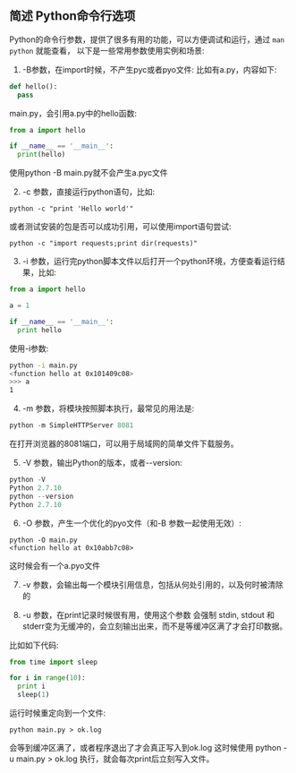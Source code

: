 ## 简述 Python命令行选项

Python的命令行参数，提供了很多有用的功能，可以方便调试和运行，通过 `man python` 就能查看，
以下是一些常用参数使用实例和场景:

1. -B参数，在import时候，不产生pyc或者pyo文件:
比如有a.py，内容如下:

```python
def hello():
  pass
```

main.py，会引用a.py中的hello函数:

```python
from a import hello

if __name__ == '__main__':
  print(hello)
```

使用python -B main.py就不会产生a.pyc文件

2. -c 参数，直接运行python语句，比如:

```shell
python -c "print 'Hello world'"
```

或者测试安装的包是否可以成功引用，可以使用import语句尝试:

```shell
python -c "import requests;print dir(requests)"
```

3. -i 参数，运行完python脚本文件以后打开一个python环境，方便查看运行结果，比如:

```python
from a import hello

a = 1

if __name__ == '__main__':
  print hello
```

使用-i参数:

```bash
python -i main.py
<function hello at 0x101409c08>
>>> a
1
```

4. -m 参数，将模块按照脚本执行，最常见的用法是:

```python
python -m SimpleHTTPServer 8081
```

在打开浏览器的8081端口，可以用于局域网的简单文件下载服务。


5. -V 参数，输出Python的版本，或者--version:

```python
python -V      
Python 2.7.10
python --version
Python 2.7.10
```

6. -O 参数，产生一个优化的pyo文件（和-B 参数一起使用无效）:

```
python -O main.py 
<function hello at 0x10abb7c08>
```

这时候会有一个a.pyo文件


7. -v 参数，会输出每一个模块引用信息，包括从何处引用的，以及何时被清除的

8. -u 参数，在print记录时候很有用，使用这个参数 会强制 stdin, stdout 和 stderr变为无缓冲的，会立刻输出出来，而不是等缓冲区满了才会打印数据。

比如如下代码:

```python
from time import sleep

for i in range(10):
  print i
  sleep(1)
```

运行时候重定向到一个文件:

```
python main.py > ok.log
```

会等到缓冲区满了，或者程序退出了才会真正写入到ok.log
这时候使用 python -u main.py > ok.log 执行，就会每次print后立刻写入文件。
